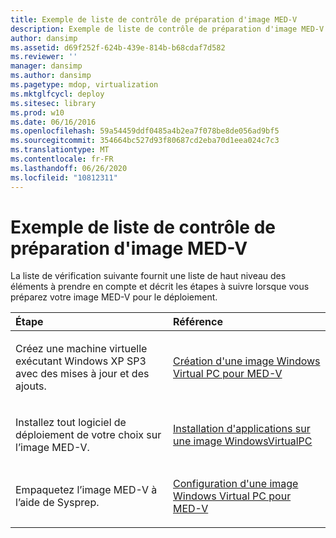 ```yaml
---
title: Exemple de liste de contrôle de préparation d'image MED-V
description: Exemple de liste de contrôle de préparation d'image MED-V
author: dansimp
ms.assetid: d69f252f-624b-439e-814b-b68cdaf7d582
ms.reviewer: ''
manager: dansimp
ms.author: dansimp
ms.pagetype: mdop, virtualization
ms.mktglfcycl: deploy
ms.sitesec: library
ms.prod: w10
ms.date: 06/16/2016
ms.openlocfilehash: 59a54459ddf0485a4b2ea7f078be8de056ad9bf5
ms.sourcegitcommit: 354664bc527d93f80687cd2eba70d1eea024c7c3
ms.translationtype: MT
ms.contentlocale: fr-FR
ms.lasthandoff: 06/26/2020
ms.locfileid: "10812311"
---
```

# Exemple de liste de contrôle de préparation d'image MED-V


La liste de vérification suivante fournit une liste de haut niveau des éléments à prendre en compte et décrit les étapes à suivre lorsque vous préparez votre image MED-V pour le déploiement.

<table>
<colgroup>
<col width="50%" />
<col width="50%" />
</colgroup>
<thead>
<tr class="header">
<th align="left">Étape</th>
<th align="left">Référence</th>
</tr>
</thead>
<tbody>
<tr class="odd">
<td align="left"><p>Créez une machine virtuelle exécutant Windows XP SP3 avec des mises à jour et des ajouts.</p></td>
<td align="left"><p><a href="creating-a-windows-virtual-pc-image-for-med-v.md" data-raw-source="[Creating a Windows Virtual PC Image for MED-V](creating-a-windows-virtual-pc-image-for-med-v.md)">Création d'une image Windows Virtual PC pour MED-V</a></p></td>
</tr>
<tr class="even">
<td align="left"><p>Installez tout logiciel de déploiement de votre choix sur l’image MED-V.</p></td>
<td align="left"><p><a href="installing-applications-on-a-windows-virtual-pc-image.md" data-raw-source="[Installing Applications on a Windows Virtual PC Image](installing-applications-on-a-windows-virtual-pc-image.md)">Installation d'applications sur une image WindowsVirtualPC</a></p></td>
</tr>
<tr class="odd">
<td align="left"><p>Empaquetez l’image MED-V à l’aide de Sysprep.</p></td>
<td align="left"><p><a href="configuring-a-windows-virtual-pc-image-for-med-v.md" data-raw-source="[Configuring a Windows Virtual PC Image for MED-V](configuring-a-windows-virtual-pc-image-for-med-v.md)">Configuration d'une image Windows Virtual PC pour MED-V</a></p></td>
</tr>
</tbody>
</table>

 

 

 





